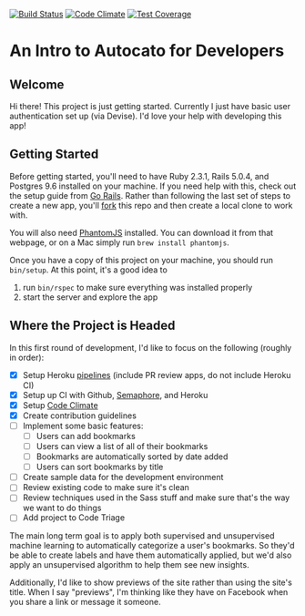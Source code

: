 [![Build Status](https://semaphoreci.com/api/v1/amandadolan/autocato/branches/master/badge.svg)](https://semaphoreci.com/amandadolan/autocato) [![Code Climate](https://codeclimate.com/github/crawfoal/autocato/badges/gpa.svg)](https://codeclimate.com/github/crawfoal/autocato) [![Test Coverage](https://codeclimate.com/github/crawfoal/autocato/badges/coverage.svg)](https://codeclimate.com/github/crawfoal/autocato/coverage)

# An Intro to Autocato for Developers

## Welcome
Hi there! This project is just getting started. Currently I just have basic user authentication set up (via Devise). I'd love your help with developing this app!

## Getting Started
Before getting started, you'll need to have Ruby 2.3.1, Rails 5.0.4, and Postgres 9.6 installed on your machine. If you need help with this, check out the setup guide from [Go Rails](https://gorails.com/setup). Rather than following the last set of steps to create a new app, you'll [fork](https://help.github.com/articles/fork-a-repo/) this repo and then create a local clone to work with.

You will also need [PhantomJS](http://phantomjs.org/) installed. You can download it from that webpage, or on a Mac simply run `brew install phantomjs`.

Once you have a copy of this project on your machine, you should run `bin/setup`. At this point, it's a good idea to

1) run `bin/rspec` to make sure everything was installed properly
2) start the server and explore the app

## Where the Project is Headed
In this first round of development, I'd like to focus on the following (roughly in order):

- [X] Setup Heroku [pipelines](https://devcenter.heroku.com/articles/pipelines) (include PR review apps, do not include Heroku CI)
- [X] Setup up CI with Github, [Semaphore](https://semaphoreci.com/), and Heroku
- [X] Setup [Code Climate](https://codeclimate.com/)
- [X] Create contribution guidelines
- [ ] Implement some basic features:
  - [ ] Users can add bookmarks
  - [ ] Users can view a list of all of their bookmarks
  - [ ] Bookmarks are automatically sorted by date added
  - [ ] Users can sort bookmarks by title
- [ ] Create sample data for the development environment
- [ ] Review existing code to make sure it's clean
- [ ] Review techniques used in the Sass stuff and make sure that's the way we want to do things
- [ ] Add project to Code Triage

The main long term goal is to apply both supervised and unsupervised machine learning to automatically categorize a user's bookmarks. So they'd be able to create labels and have them automatically applied, but we'd also apply an unsupervised algorithm to help them see new insights.

Additionally, I'd like to show previews of the site rather than using the site's title. When I say "previews", I'm thinking like they have on Facebook when you share a link or message it someone.
